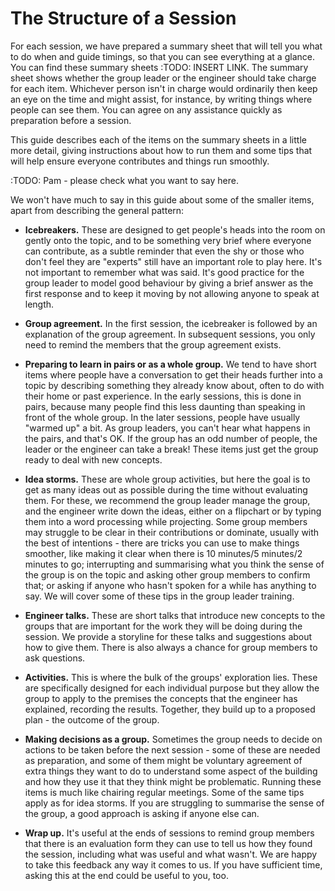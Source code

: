 # The Structure of a Session

For each session, we have prepared a summary sheet that will tell you what to do when and guide timings, so that you can see everything at a glance.  You can find these summary sheets :TODO: INSERT LINK.  The summary sheet shows whether the group leader or the engineer should take charge for each item.  Whichever person isn't in charge would ordinarily then keep an eye on the time and might assist, for instance, by writing things where people can see them.  You can agree on any assistance quickly as preparation before a session.

This guide describes each of the items on the summary sheets in a little more detail, giving instructions about how to run them and some tips that will help ensure everyone contributes and things run smoothly.  

:TODO: Pam - please check what you want to say here.

We won't have much to say in this guide about some of the smaller items, apart from describing the general pattern: 

- **Icebreakers.**  These are designed to get people's heads into the room on gently onto the topic, and to be something very brief where everyone can contribute, as a subtle reminder that even the shy or those who don't feel they are "experts" still have an important role to play here.  It's not important to remember what was said. It's good practice for the group leader to model good behaviour by giving a brief answer as the first response and to keep it moving by not allowing anyone to speak at length.  

- **Group agreement.** In the first session, the icebreaker is followed by an explanation of the group agreement. In subsequent sessions, you only need to remind the members that the group agreement exists.

- **Preparing to learn in pairs or as a whole group.**  We tend to have short items where people have a conversation to get their heads further into a topic by describing something they already know about, often to do with their home or past experience.  In the early sessions, this is done in pairs, because many people find this less daunting than speaking in front of the whole group.  In the later sessions, people have usually "warmed up" a bit.  As group leaders, you can't hear what happens in the pairs, and that's OK.  If the group has an odd number of people, the leader or the engineer can take a break! These items just get the group ready to deal with new concepts.  

- **Idea storms.**  These are whole group activities, but here the goal is to get as many ideas out as possible during the time without evaluating them.  For these, we recommend the group leader manage the group, and the engineer write down the ideas, either on a flipchart or by typing them into a word processing while projecting.   Some group members may struggle to be clear in their contributions or dominate, usually with the best of intentions - there are tricks you can use to make things smoother, like making it clear when there is 10 minutes/5 minutes/2 minutes to go; interrupting and summarising what you think the sense of the group is on the topic and asking other group members to confirm that; or asking if anyone who hasn't spoken for a while has anything to say. We will cover some of these tips in the group leader training.  

-  **Engineer talks.** These are short talks that introduce new concepts to the groups that are important for the work they will be doing during the session.  We provide a storyline for these talks and suggestions about how to give them.  There is also always a chance for group members to ask questions.  

- **Activities.** This is where the bulk of the groups' exploration lies. These are specifically designed for each individual purpose but they allow the group to apply to the premises the concepts that the engineer has explained, recording the results.  Together, they build up to a proposed plan - the outcome of the group. 

- **Making decisions as a group.** Sometimes the group needs to decide on actions to be taken before the next session - some of these are needed as preparation, and some of them might be voluntary agreement of extra things they want to do to understand some aspect of the building and how they use it that they think might be problematic. Running these items is much like chairing regular meetings.  Some of the same tips apply as for idea storms.  If you are struggling to summarise the sense of the group, a good approach is asking if anyone else can.  

- **Wrap up.** It's useful at the ends of sessions to remind group members that there is an evaluation form they can use to tell us how they found the session, including what was useful and what wasn't.  We are happy to take this feedback any way it comes to us.  If you have sufficient time, asking this at the end could be useful to you, too.  

